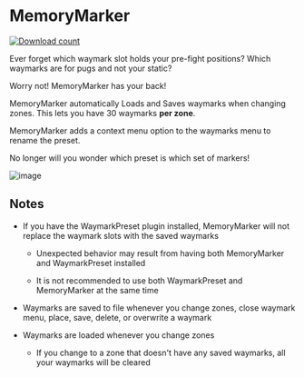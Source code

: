 # MemoryMarker
[![Download count](https://img.shields.io/endpoint?url=https://vz32sgcoal.execute-api.us-east-1.amazonaws.com/MemoryMarker)](https://github.com/MidoriKami/MemoryMarker)

Ever forget which waymark slot holds your pre-fight positions? Which waymarks are for pugs and not your static?

Worry not! MemoryMarker has your back!

MemoryMarker automatically Loads and Saves waymarks when changing zones. This lets you have 30 waymarks **per zone**.

MemoryMarker adds a context menu option to the waymarks menu to rename the preset.

No longer will you wonder which preset is which set of markers!

![image](https://user-images.githubusercontent.com/9083275/215379965-92ca1091-0182-407a-9750-5c3e07a67336.png)

## Notes

- If you have the WaymarkPreset plugin installed, MemoryMarker will not replace the waymark slots with the saved waymarks

  - Unexpected behavior may result from having both MemoryMarker and WaymarkPreset installed
  
  - It is not recommended to use both WaymarkPreset and MemoryMarker at the same time

- Waymarks are saved to file whenever you change zones, close waymark menu, place, save, delete, or overwrite a waymark

- Waymarks are loaded whenever you change zones

  - If you change to a zone that doesn't have any saved waymarks, all your waymarks will be cleared
